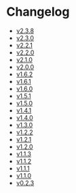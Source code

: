 Changelog
=========

-   [v2.3.8](v2.3.8.html)
-   [v2.3.0](v2.3.0.html)
-   [v2.2.1](v2.2.1.html)
-   [v2.2.0](v2.2.0.html)
-   [v2.1.0](v2.1.0.html)
-   [v2.0.0](v2.0.0.html)
-   [v1.6.2](v1.6.2.html)
-   [v1.6.1](v1.6.1.html)
-   [v1.6.0](v1.6.0.html)
-   [v1.5.1](v1.5.1.html)
-   [v1.5.0](v1.5.0.html)
-   [v1.4.1](v1.4.1.html)
-   [v1.4.0](v1.4.0.html)
-   [v1.3.0](v1.3.0.html)
-   [v1.2.2]()
-   [v1.2.1](v1.2.1.html)
-   [v1.2.0](v1.2.0.html)
-   [v1.1.3](v1.1.3.html)
-   [v1.1.2](v1.1.2.html)
-   [v1.1.1](v1.1.1.html)
-   [v1.1.0](v1.0.0.html)
-   [v0.2.3](v0.2.3.html)

